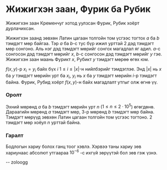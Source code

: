 Жижигхэн заан, Фурик ба Рубик
=============================
 
Жижигхэн заан Кременчуг хотод уулзсан Фурик, Рубик хоёрт дурлачихсан.

Жижигхэн заанд зөвхөн Латин цагаан толгойн том үсгээс тогтох $a$ ба $b$ тэмдэгт мөр байгаа. Тэр $a$ ба $b$-с тус бүр ижил урттай 2 дэд тэмдэгт мөр сонгоно. Аль нэг дэд тэмдэгт мөрийг сонгох магадлал яг адил. $a$-с сонгосон дэд тэмдэгт мөрийг $x$, $b$-с сонгосон дэд тэмдэгт мөрийг $y$ гэе. Жижигхэн заан маань Фурикт $x$, Рубикт $y$ тэмдэгт мөрөө өгөх юм.

$f(x, y)$-р $x_i = y_i$ байх бүх $i$ $1 ≤  i ≤ |x|$-н нийлбэрийг тэмдэглэе. Энд $|x|$ нь $x$ ба $y$ тэмдэгт мөрийн урт ба $x_i$, $y_i$ нь $x$ ба $y$ тэмдэгт мөрийн $i$-р тэмдэгт байна. Фурик, Рубид хоёрт $f(x, y)$-н байх магадлалт утгыг олж өгнө үү.
 
### Оролт

Эхний мөрөнд $a$ ба $b$ тэмдэгт мөрийн урт $n$ ($1 ≤ n ≤ 2·10^5$) өгөгдөнө. Дараагийн мөрөнд $a$ тэмдэгт мөр, 3-р мөрөнд $b$ тэмдэгт мөр байна. Тэмдэгт мөрүүд зөвхөн Латин цагаан толгойн том үсгээс тогтоно. 2 тэмдэгт мөр хоёул $n$ урттай байна.

### Гаралт

Бодлогын хариу болох ганц тоог хэвлэ. Хэрвээ таны хариу зөв хариунаас абсолют утгаараа $10^{-6}$ -с ихгүй зөрүүтэй бол зөв гэж үзнэ.
 
-- zoloogg
